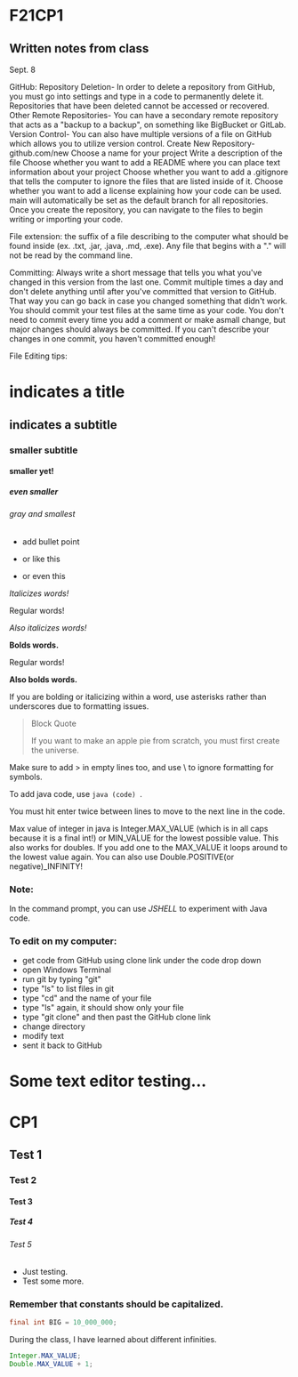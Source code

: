# F21CP1
## Written notes from class

Sept. 8

GitHub:
Repository Deletion-
In order to delete a repository from GitHub, you must go into settings and type in a code to permanently delete it.
Repositories that have been deleted cannot be accessed or recovered.
Other Remote Repositories-
You can have a secondary remote repository that acts as a "backup to a backup", on something like BigBucket or GitLab.
Version Control-
You can also have multiple versions of a file on GitHub which allows you to utilize version control.
Create New Repository-
    github.com/new
    Choose a name for your project
    Write a description of the file
    Choose whether you want to add a README where you can place text information about your project
    Choose whether you want to add a .gitignore that tells the computer to ignore the files that are listed inside of it.
    Choose whether you want to add a license explaining how your code can be used.
    main will automatically be set as the default branch for all repositories.
    Once you create the repository, you can navigate to the files to begin writing or importing your code.


File extension: the suffix of a file describing to the computer what should be found inside (ex. .txt, .jar, .java, .md, .exe).
Any file that begins with a "." will not be read by the command line.

Committing:
    Always write a short message that tells you what you've changed in this version from the last one.
    Commit multiple times a day and don't delete anything until after you've committed that version to GitHub.  That way you can go back in case you changed something that didn't work.
    You should commit your test files at the same time as your code.
    You don't need to commit every time you add a comment or make  asmall change, but major changes should always be committed.
    If you can't describe your changes in one commit, you haven't committed enough!

File Editing tips:
# indicates a title
## indicates a subtitle
### smaller subtitle
#### smaller yet!
##### even smaller
###### gray and smallest

* add bullet point
- or like this
+ or even this

*Italicizes words!*

Regular words!

_Also italicizes words!_

**Bolds words.**

Regular words!

__Also bolds words.__

If you are bolding or italicizing within a word, use asterisks rather than underscores due to formatting issues.

> Block
> Quote
> 
> If you want to make an apple pie from scratch, you must first create the universe.

Make sure to add \> in empty lines too, and use \ to ignore formatting for symbols.

To add java code, use ```java (code) ```.

You must hit enter twice between lines to move to the next line in the code.

Max value of integer in java is Integer.MAX_VALUE (which is in all caps because it is a final int!) or MIN_VALUE for the lowest possible value.
This also works for doubles.
If you add one to the MAX_VALUE it loops around to the lowest value again.
You can also use Double.POSITIVE(or negative)_INFINITY!


### Note:
In the command prompt, you can use *JSHELL* to experiment with Java code.

### To edit on my computer:
+ get code from GitHub using clone link under the code drop down
+ open Windows Terminal
+ run git by typing "git"
+ type "ls" to list files in git
+ type "cd" and the name of your file
+ type "ls" again, it should show only your file
+ type "git clone" and then past the GitHub clone link
+ change directory 
+ modify text
+ sent it back to GitHub


# Some text editor testing...

# CP1
## Test 1
### Test 2
#### Test 3
##### Test 4
###### Test 5
* Just testing.
* Test some more.

### Remember that constants should be capitalized.
```java
final int BIG = 10_000_000;
```

During the class, I have learned about different infinities.  

```java
Integer.MAX_VALUE;
Double.MAX_VALUE + 1;
```
